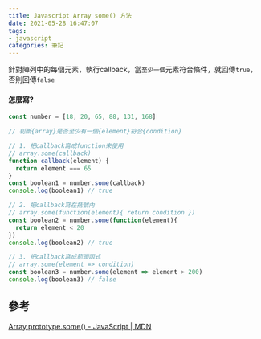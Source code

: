 ```yaml
---
title: Javascript Array some() 方法
date: 2021-05-28 16:47:07
tags:
- javascript
categories: 筆記
---
```


針對陣列中的每個元素，執行callback，當`至少一個`元素符合條件，就回傳`true`，否則回傳`false`

<!-- more -->

#### 怎麼寫?
```javascript Array.prototype.some()
const number = [18, 20, 65, 88, 131, 168]

// 判斷{array}是否至少有一個{element}符合{condition}

// 1. 把callback寫成function來使用
// array.some(callback)
function callback(element) {
  return element === 65
}
const boolean1 = number.some(callback)
console.log(boolean1) // true

// 2. 把callback寫在括號內
// array.some(function(element){ return condition })
const boolean2 = number.some(function(element){
  return element < 20
})
console.log(boolean2) // true

// 3. 把callback寫成箭頭函式
// array.some(element => condition)
const boolean3 = number.some(element => element > 200)
console.log(boolean3) // false
```

## 參考
[Array.prototype.some() - JavaScript | MDN](https://developer.mozilla.org/zh-TW/docs/Web/JavaScript/Reference/Global_Objects/Array/some)
